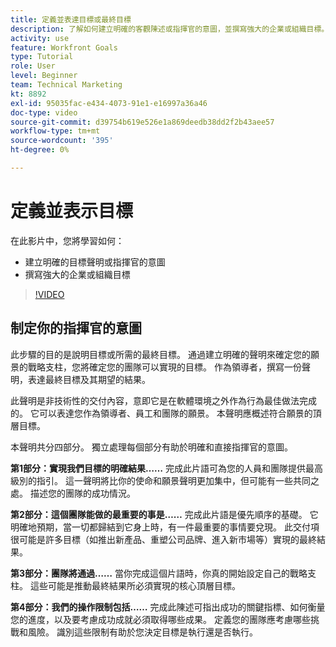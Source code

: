 ```yaml
---
title: 定義並表達目標或最終目標
description: 了解如何建立明確的客觀陳述或指揮官的意圖，並撰寫強大的企業或組織目標。
activity: use
feature: Workfront Goals
type: Tutorial
role: User
level: Beginner
team: Technical Marketing
kt: 8892
exl-id: 95035fac-e434-4073-91e1-e16997a36a46
doc-type: video
source-git-commit: d39754b619e526e1a869deedb38dd2f2b43aee57
workflow-type: tm+mt
source-wordcount: '395'
ht-degree: 0%

---
```


# 定義並表示目標

在此影片中，您將學習如何：

* 建立明確的目標聲明或指揮官的意圖
* 撰寫強大的企業或組織目標

>[!VIDEO](https://video.tv.adobe.com/v/335186/?quality=12)

<!--
Your turn graphic
-->

## 制定你的指揮官的意圖

此步驟的目的是說明目標或所需的最終目標。 通過建立明確的聲明來確定您的願景的戰略支柱，您將確定您的團隊可以實現的目標。 作為領導者，撰寫一份聲明，表達最終目標及其期望的結果。

此聲明是非技術性的交付內容，意即它是在軟體環境之外作為行為最佳做法完成的。 它可以表達您作為領導者、員工和團隊的願景。 本聲明應概述符合願景的頂層目標。

本聲明共分四部分。 獨立處理每個部分有助於明確和直接指揮官的意圖。

**第1部分：實現我們目標的明確結果……**
完成此片語可為您的人員和團隊提供最高級別的指引。 這一聲明將比你的使命和願景聲明更加集中，但可能有一些共同之處。 描述您的團隊的成功情況。

**第2部分：這個團隊能做的最重要的事是……**
完成此片語是優先順序的基礎。 它明確地預期，當一切都歸結到它身上時，有一件最重要的事情要兌現。 此交付項很可能是許多目標（如推出新產品、重塑公司品牌、進入新市場等）實現的最終結果。

**第3部分：團隊將通過……**
當你完成這個片語時，你真的開始設定自己的戰略支柱。 這些可能是推動最終結果所必須實現的核心頂層目標。

**第4部分：我們的操作限制包括……**
完成此陳述可指出成功的關鍵指標、如何衡量您的進度，以及要考慮成功成就必須取得哪些成果。 定義您的團隊應考慮哪些挑戰和風險。 識別這些限制有助於您決定目標是執行還是否執行。
